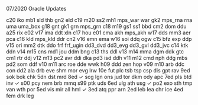 07/2020 Oracle Updates

c20 iko mb1 sld thb gn2 eld c19 m20 ss2 mh1 mps_war
war gk2 mps_rna rna uma uma_box g18 gnt gk1 grn mps_grn c18
m19 gs1 ss1 bbd cm2 dom ddu a25 rix e02 v17 ima
ddt xln c17 hou e01 cma akh mps_akh w17 dds mm3 aer
pca c16 kld mps_kld ddr cn2 v16 emn ema w16 soi ddq
ogw c15 bfz exp ddp v15 ori mm2 dtk ddo frf frf_ugin
dd3_dvd dd3_evg dd3_gvl dd3_jvc c14 ktk ddn v14 m15 cns md1 jou
ddm bng c13 ths ddl v13 m14 mma dgm ddk gtc cm1
rtr ddj v12 m13 pc2 avr ddi dka pd3 isd ddh v11
m12 cmd nph ddg mbs pd2 som ddf v10 m11 arc roe
dde wwk h09 ddd zen hop v09 m10 arb ddc con dd2
ala drb eve shm mor evg lrw 10e fut plc tsb tsp
csp dis gpt rav 9ed sok bok chk 5dn dst mrd 8ed
✓ scg lgn ons jud tor dkm ody apc 7ed pls btd inv
✓ s00 pcy nem brb mmq s99 ptk uds 6ed ulg ath usg
✓ po2 exo sth tmp van wth por 5ed vis mir all hml
✓ 3ed atq ppr arn 2ed leb lea chr ice 4ed fem drk leg
